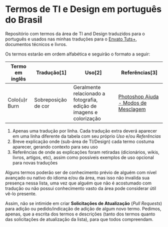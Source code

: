 # Termos de TI e Design em português do Brasil
Repositório com termos da área de TI and Design traduzidos para o português e usados nas minhas traduções para o [Envato Tuts+](https://tutsplus.com/authors/erick-patrick), documentos técnicos e livros.

Os termos estarão em ordem alfabética e seguirão o formato a seguir:

Termo em inglês | Tradução[1] | Uso[2] | Referências[3]
--- | --- | --- | ---
Colo(u)r Burn | Sobreposição de cor | Geralmente relacionado a fotografia, edição de imagens e colorização | [Photoshop Ajuda - Modos de Mesclagem](https://helpx.adobe.com/br/photoshop/using/blending-modes.html)

1. Apenas uma tradução por linha. Cada tradução extra deverá aparecer em uma linha diferente da tabela com seu próprio *Uso* e/ou *Referências*
2. Breve explicação onde (sub-área de TI/Design) cada termo costuma aparecer, gerando contexto para seu uso
3. Referências de onde as explicações foram retiradas (dicionários, wikis, livros, artigos, etc), assim como possíveis exemplos de uso opcional para novas traduções

Alguns termos poderão ser de conhecimento prévio de alguém com nível avançado ou nativo do idioma e/ou da área, mas isso não invalida sua presença nessa lista, uma vez que alguém que não é acostumado com tradução ou não possui conhecimento vasto da área pode considerar útil vê-lo presente.

Assim, não se intimide em criar **Solicitações de Atualização** (*Pull Requests*) para adição ou pedido/indicação de adição de algum novo termo. Pedimos, apenas, que a escrita dos termos e descrições (tanto dos termos quanto das solicitações de atualização da lista), para que todos compreendam.
